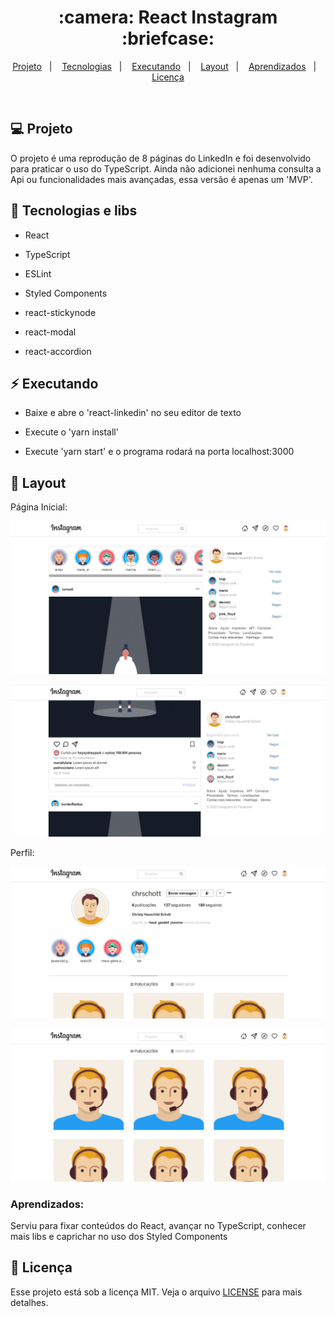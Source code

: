 <h1 align="center">
 :camera: React Instagram :briefcase:
</h1>

<p align="center">
<a href="#-projeto">Projeto</a>&nbsp;&nbsp;&nbsp;|&nbsp;&nbsp;&nbsp;
  <a href="#rocket-tecnologias">Tecnologias</a>&nbsp;&nbsp;&nbsp;|&nbsp;&nbsp;&nbsp;  
  <a href="#zap-executando">Executando</a>&nbsp;&nbsp;&nbsp;|&nbsp;&nbsp;&nbsp;
  <a href="#-layout">Layout</a>&nbsp;&nbsp;&nbsp;|&nbsp;&nbsp;&nbsp;
  <a href="#zap-executando">Aprendizados</a>&nbsp;&nbsp;&nbsp;|&nbsp;&nbsp;&nbsp;
  <a href="#memo-licença">Licença</a>
</p>

<br>

## 💻 Projeto

O projeto é uma reprodução de 8 páginas do LinkedIn e foi desenvolvido para praticar o uso do TypeScript. Ainda não adicionei nenhuma consulta a Api ou funcionalidades mais avançadas, essa versão é apenas um 'MVP'.

## :rocket: Tecnologias e libs

- React

- TypeScript

- ESLint

- Styled Components

- react-stickynode

- react-modal

- react-accordion

## :zap: Executando

- Baixe e abre o 'react-linkedin' no seu editor de texto

- Execute o 'yarn install'

- Execute 'yarn start' e o programa rodará na porta localhost:3000

## 🎨 Layout

Página Inicial:

![Image React Instagram Layout](https://github.com/ChristySchott/react-instagram/blob/master/layout/layout1.JPG)

![Image React Instagram Layout](https://github.com/ChristySchott/react-instagram/blob/master/layout/layout2.JPG)

Perfil:

![Image React Instagram Layout](https://github.com/ChristySchott/react-instagram/blob/master/layout/layout3.JPG)

![Image React Instagram Layout](https://github.com/ChristySchott/react-instagram/blob/master/layout/layout4.JPG)

### Aprendizados:

Serviu para fixar conteúdos do React, avançar no TypeScript, conhecer mais libs e caprichar no uso dos Styled Components

## :memo: Licença

Esse projeto está sob a licença MIT. Veja o arquivo [LICENSE](LICENSE.md) para mais detalhes.


